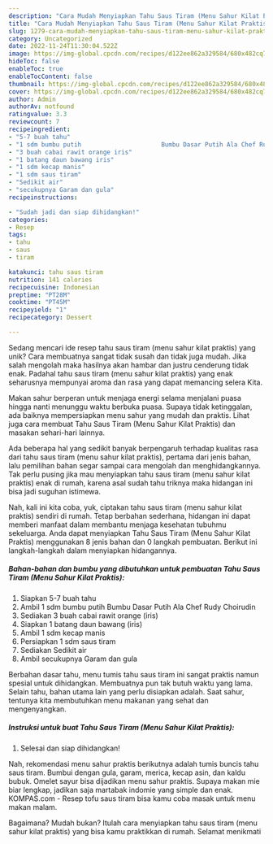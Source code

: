 ```yaml
---
description: "Cara Mudah Menyiapkan Tahu Saus Tiram (Menu Sahur Kilat Praktis) yang Lezat Sekali"
title: "Cara Mudah Menyiapkan Tahu Saus Tiram (Menu Sahur Kilat Praktis) yang Lezat Sekali"
slug: 1279-cara-mudah-menyiapkan-tahu-saus-tiram-menu-sahur-kilat-praktis-yang-lezat-sekali
category: Uncategorized
date: 2022-11-24T11:30:04.522Z
image: https://img-global.cpcdn.com/recipes/d122ee862a329584/680x482cq70/tahu-saus-tiram-menu-sahur-kilat-praktis-foto-resep-utama.jpg
hideToc: false
enableToc: true
enableTocContent: false
thumbnail: https://img-global.cpcdn.com/recipes/d122ee862a329584/680x482cq70/tahu-saus-tiram-menu-sahur-kilat-praktis-foto-resep-utama.jpg
cover: https://img-global.cpcdn.com/recipes/d122ee862a329584/680x482cq70/tahu-saus-tiram-menu-sahur-kilat-praktis-foto-resep-utama.jpg
author: Admin
authorAv: notfound
ratingvalue: 3.3
reviewcount: 7
recipeingredient:
- "5-7 buah tahu"
- "1 sdm bumbu putih                      Bumbu Dasar Putih Ala Chef Rudy Choirudin"
- "3 buah cabai rawit orange iris"
- "1 batang daun bawang iris"
- "1 sdm kecap manis"
- "1 sdm saus tiram"
- "Sedikit air"
- "secukupnya Garam dan gula"
recipeinstructions:

- "Sudah jadi dan siap dihidangkan!"
categories:
- Resep
tags:
- tahu
- saus
- tiram

katakunci: tahu saus tiram 
nutrition: 141 calories
recipecuisine: Indonesian
preptime: "PT28M"
cooktime: "PT45M"
recipeyield: "1"
recipecategory: Dessert

---
```





Sedang mencari ide resep tahu saus tiram (menu sahur kilat praktis) yang unik? Cara membuatnya sangat tidak susah dan tidak juga mudah. Jika salah mengolah maka hasilnya akan hambar dan justru cenderung tidak enak. Padahal tahu saus tiram (menu sahur kilat praktis) yang enak seharusnya mempunyai aroma dan rasa yang dapat memancing selera Kita.





Makan sahur berperan untuk menjaga energi selama menjalani puasa hingga nanti menunggu waktu berbuka puasa. Supaya tidak ketinggalan, ada baiknya mempersiapkan menu sahur yang mudah dan praktis. Lihat juga cara membuat Tahu Saus Tiram (Menu Sahur Kilat Praktis) dan masakan sehari-hari lainnya.

Ada beberapa hal yang sedikit banyak berpengaruh terhadap kualitas rasa dari tahu saus tiram (menu sahur kilat praktis), pertama dari jenis bahan, lalu pemilihan bahan segar sampai cara mengolah dan menghidangkannya. Tak perlu pusing jika mau menyiapkan tahu saus tiram (menu sahur kilat praktis) enak di rumah, karena asal sudah tahu triknya maka hidangan ini bisa jadi suguhan istimewa.






Nah, kali ini kita coba, yuk, ciptakan tahu saus tiram (menu sahur kilat praktis) sendiri di rumah. Tetap berbahan sederhana, hidangan ini dapat memberi manfaat dalam membantu menjaga kesehatan tubuhmu sekeluarga. Anda dapat menyiapkan Tahu Saus Tiram (Menu Sahur Kilat Praktis) menggunakan 8 jenis bahan dan 0 langkah pembuatan. Berikut ini langkah-langkah dalam menyiapkan hidangannya.

<!--inarticleads1-->

##### Bahan-bahan dan bumbu yang dibutuhkan untuk pembuatan Tahu Saus Tiram (Menu Sahur Kilat Praktis):

1. Siapkan 5-7 buah tahu
1. Ambil 1 sdm bumbu putih                      Bumbu Dasar Putih Ala Chef Rudy Choirudin
1. Sediakan 3 buah cabai rawit orange (iris)
1. Siapkan 1 batang daun bawang (iris)
1. Ambil 1 sdm kecap manis
1. Persiapkan 1 sdm saus tiram
1. Sediakan Sedikit air
1. Ambil secukupnya Garam dan gula


Berbahan dasar tahu, menu tumis tahu saus tiram ini sangat praktis namun spesial untuk dihidangkan. Membuatnya pun tak butuh waktu yang lama. Selain tahu, bahan utama lain yang perlu disiapkan adalah. Saat sahur, tentunya kita membutuhkan menu makanan yang sehat dan mengenyangkan. 

<!--inarticleads2-->

##### Instruksi untuk buat Tahu Saus Tiram (Menu Sahur Kilat Praktis):


1. Selesai dan siap dihidangkan!

Nah, rekomendasi menu sahur praktis berikutnya adalah tumis buncis tahu saus tiram. Bumbui dengan gula, garam, merica, kecap asin, dan kaldu bubuk. Omelet sayur bisa dijadikan menu sahur praktis. Supaya makan mie biar lengkap, jadikan saja martabak indomie yang simple dan enak. KOMPAS.com - Resep tofu saus tiram bisa kamu coba masak untuk menu makan malam. 

Bagaimana? Mudah bukan? Itulah cara menyiapkan tahu saus tiram (menu sahur kilat praktis) yang bisa kamu praktikkan di rumah. Selamat menikmati
